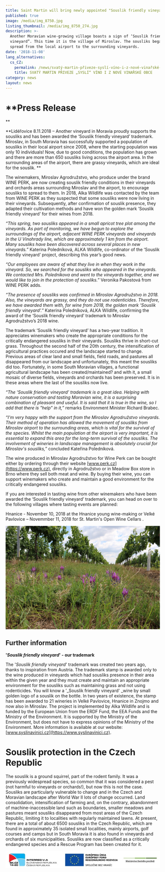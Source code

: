 ```yaml
---
title: Saint Martin will bring newly appointed "Souslik friendly vineyard" wine
published: true
image: /media/img_8750.jpg
listing_thumbnail: /media/img_8750_274.jpg
description: >-
  Another Moravian wine-growing village boasts a sign of ‘Souslik friendly
  vineyard”. This time it is the village of Miroslav. The sousliks began to
  spread from the local airport to the surrounding vineyards.
date: '2018-11-08'
lang_alternatives:
  cs_CZ:
    permalink: /news/svatý-martin-přiveze-syslí-víno-i-z-nové-vinařské-obce
    title: SVATÝ MARTIN PŘIVEZE „SYSLÍ“ VÍNO I Z NOVÉ VINAŘSKÉ OBCE
category: news
layout: news
---
```

# **Press Release

**

**Lidéřovice 8.11.2018 – Another vineyard in Moravia proudly supports the sousliks and has been awarded the ‘Souslik friendly vineyard’ trademark. Miroslav, in South Moravia has successfully supported a population of sousliks in their local airport since 2008, where the starting population was only 10 individuals! Now, due to good conditions, the population has grown and there are more than 650 sousliks living across the airport area. In the surrounding areas of the airport, there are grassy vineyards, which are ideal for the souslik. 
**

The winemakers, Miroslav Agrodružstvo, who produce under the brand WINE PERK, are now creating souslik friendly conditions in their vineyards and orchards areas surrounding Miroslav and the airport, to encourage sousliks to spread to them. In 2018, Alka Wildlife was contacted by the team from WINE PERK as they suspected that some sousliks were now living in their vineyards. Subsequently, after confirmation of souslik presence, they adapted their cultivation methods and have won the golden mark ‘Souslik friendly vineyard’ for their wines from 2018. 

_“This spring, two sousliks appeared in a small apricot tree plot among the vineyards. As part of monitoring, we have begun to explore the surroundings of the airport, adjacent WINE PERK vineyards and vineyards in the U Vinohrady line, which are approximately 1 km from the airport. Many sousliks have been discovered across several places in new vineyards.”_ Katerina Poledníková, ALKA Wildlife, co-ordinator of the ‘Souslik friendly vineyard’ project, describing this year’s good news.

_“Our employees are aware of what they live in when they work in the vineyard. So, we searched for the sousliks who appeared in the vineyards. We contacted Mrs. Polednikova and went to the vineyards together, and we would like to join in the protection of sousliks.”_ Veronika Pakostová from WINE PERK adds.

_“The presence of sousliks was confirmed in Miroslav Agrodružstvo in 2018. Also, the vineyards are grassy, and they do not use rodenticides. Therefore, we have awarded them with, for wine from 2018, the golden mark ‘Souslik friendly vineyard’.”_ Katerina Poledníková, ALKA Wildlife, confirming the award of the ‘Souslik friendly vineyard’ trademark to Miroslav Agrodružstvo’s 2018 wine.

The trademark ‘Souslik friendly vineyard’ has a two-year tradition. It appreciates winemakers who create the appropriate conditions for the critically endangered sousliks in their vineyards. Sousliks thrive in short-cut grass. Throughout the second half of the 20th century, the intensification of agricultural practices occured and the landscape started to change. Previous areas of clear land and small fields, field roads, and pastures all disappeared from our landscape and unfortunately, this meant the sousliks did too. Fortunately, in some South Moravian villages, a functional agricultural landscape has been created/maintained? and with it, a small mosaic of diverse fields, vineyards and orchards has been preserved. It is in these areas where the last of the sousliks now live. 

_“The ‘Souslik friendly vineyard’ trademark is a great idea. Helping with nature conservation and tasting Moravian wine, it is a surprising combination of pleasant and useful. It is said that it is true in the wine, so I add that there is "help" in it,”_ remarks Environment Minister Richard Brabec.

_“I'm very happy with the support from the Miroslav Agrodružstvo vineyards. Their method of operation has allowed the movement of sousliks from Miroslav airport to the surrounding areas, which is vital for the survival of the species. Whilst the main population at the airport is very important, it is essential to expand this area for the long-term survival of the sousliks. The involvement of wineries in landscape management is absolutely crucial for Miroslav's sousliks,”_ concluded Kateřina Poledníková.

The wine produced in Miroslav Agrodružstvo for Wine Perk can be bought either by ordering through their website [www.perk.cz](https://www.perk.cz), directly in Agrodružstvo or in Meadow Box store in Brno where they sell both meat and wine. By buying their wine, you can support winemakers who create and maintain a good environment for the critically endangered sousliks.

If you are interested in tasting wine from other winemakers who have been awarded the ‘Souslik friendly vineyard’ trademark, you can head on over to the following villages where tasting events are planned:

Hnanice - November 10, 2018 at the Hnanice young wine-making 
or
 Velké Pavlovice – Novemmber 11, 2018 for St. Martin's Open Wine Cellars
.

![Miroslavské vinice](/media/img_2793_610.jpg "Miroslavské vinice")

## Further information

**'_Souslik friendly vineyard_' - our trademark**

The '_Souslik friendly vineyard_' trademark was created two years ago, thanks to inspiration from Austria. The trademark stamp is awarded only to the wine produced in vineyards which had sousliks presence in their area within the given year and they must create and maintain an appropriate environment for the sousliks such as maintaining grass and not using rodenticides. You will know a '_Souslik friendly vineyard' _wine by small golden logo of a souslik on the bottle. In two years of existence, the stamp has been awarded to 21 wineries in Velké Pavlovice, Hnanice in Znojmo and now also in Miroslav. The project is implemented by Alka Wildlife and is funded by the European Union from the ERDF Fund, the EEA Funds and the Ministry of the Environment. It is supported by the Ministry of the Environment, but does not have to express opinions of the Ministry of the Environment. More information is available at our website: [www.syslinavinici.cz](https://www.syslinavinici.cz).

# Souslik protection in the Czech Republic

The souslik is a ground squirrel, part of the rodent family. It was a previously widespread species, so common that it was considered a pest (not harmful to vineyards or orchards!), but now this is not the case. Sousliks are particularly vulnerable to change and in the Czech and Moravian landscape after World War II lots of change occurred. Land consolidation, intensification of farming and, on the contrary, abandonment of machine-inaccessible land  such as boundaries, smaller meadows and pastures meant sousliks disappeared from most areas of the Czech Republic, limiting it to localities with regularly maintained lawns. At present, there are a total of about 6500 sousliks in the Czech Republic, which are found in approximately 35 isolated small localities, mainly airports, golf courses and camps but in South Moravia it is also found in vineyards and orchards of six municipalities. Sousliks are now classified as a critically endangered species and a Rescue Program has been created for it.

![](/media/logo_irrva-a-mzp_lezato_610.jpg)
